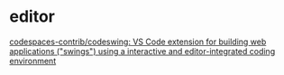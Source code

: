 # editor
[codespaces-contrib/codeswing: VS Code extension for building web applications ("swings") using a interactive and editor-integrated coding environment](https://github.com/codespaces-contrib/codeswing)
